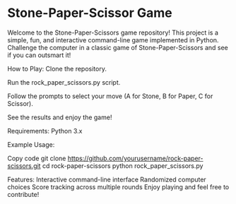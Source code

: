# Stone-Paper-Scissor Game
Welcome to the Stone-Paper-Scissors game repository! This project is a simple, fun, and interactive command-line game implemented in Python. Challenge the computer in a classic game of Stone-Paper-Scissors and see if you can outsmart it!

How to Play:
Clone the repository.

Run the rock_paper_scissors.py script.

Follow the prompts to select your move (A for Stone, B for Paper, C for Scissor).

See the results and enjoy the game!

Requirements:
Python 3.x

Example Usage:

Copy code
git clone https://github.com/yourusername/rock-paper-scissors.git
cd rock-paper-scissors
python rock_paper_scissors.py

Features:
Interactive command-line interface
Randomized computer choices
Score tracking across multiple rounds
Enjoy playing and feel free to contribute!

